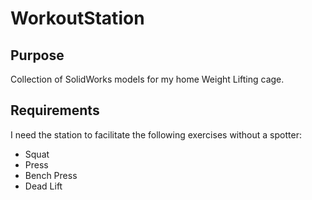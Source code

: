 WorkoutStation
===============

## Purpose
Collection of SolidWorks models for my home Weight Lifting cage.

## Requirements

I need the station to facilitate the following exercises without a spotter:

* Squat
* Press
* Bench Press
* Dead Lift

